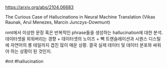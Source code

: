 https://arxiv.org/abs/2104.06683

The Curious Case of Hallucinations in Neural Machine Translation (Vikas Raunak, Arul Menezes, Marcin Junczys-Dowmunt)

nmt에서 이상한 문장 혹은 반복적인 phrase들을 생성하는 hallucination에 대한 분석. 데이터셋을 외워버리는 경향 + 데이터셋의 노이즈 + 빽 트랜슬레이션과 시퀀스 디스틸에 자연어의 롱 테일까지 겹친 많이 매운 상황. 결국 실제 데이터 및 데이터 분포와 싸워야 하는 상황이 된 것인지.

#mt #hallucination